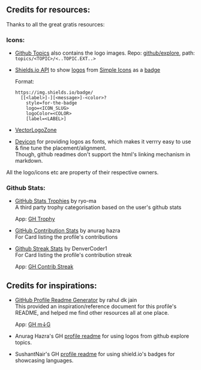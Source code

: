 <!--
Reference links definition:
 -->

<!--
Icons:
 -->

[github topics]: https://github.com/topics "Topics on Explore GitHub"
[gh:explore topics]: https://github.com/github/explore/blob/main/topics/ " Community-curated topic and collection pages on GitHub"

[shields.io api]: https://shields.io/badges "Logos via SimpleIcons | Shields.io"
[shields-logos]: https://shields.io/docs/logos "Logos via SimpleIcons | Shields.io"
[shields-static-badge]: https://shields.io/docs/static-badges "Static Badges | Shields.io"
[simpleicons]: https://simpleicons.org/ "Simple Icons"
[gh:simple-icons]: https://github.com/simple-icons/simple-icons/ "Simple Icons | GH Repo"

[vectorlogozone]: https://www.vectorlogo.zone/about "Gorgeous SVG logos, perfect for your README or credits page - Vector Logo Zone"
[devicon]: https://devicon.dev/ "DEVICON | All programming languages and development tools related icons font"
[gh:devicon]: https://github.com/devicons/devicon/ "Devicon | GH Repo"


<!--
GitHub Profile Stats Related Stuff:
 -->

[stat-trophy-app]: https://github-profile-trophy.vercel.app "GH Profile Trophy | WApp"
[gh:stat-trophy]: https://github.com/ryo-ma/github-profile-trophy/ "Github Stat Trophies | Repo"

[_]: https://github-readme-stats.vercel.app/ "GH Readme Stats | HTTP 308 - Permanent Redirect"
[gh:contrib-stats]: https://github.com/anuraghazra/github-readme-stats/ "GitHub Readme Stats | Repo"

[streak-stats-app]: https://github-readme-streak-stats.herokuapp.com/demo/ "GH Readme Streak Stats Demo | WApp"
[_]: https://git.io/streak-stats "Contrib Streak Shortlink | HTTP 301 - Moved Permanently"
[gh:streak-stats]: https://github.com/DenverCoder1/github-readme-streak-stats/ "Contribution Streak | Repo"



## Credits for resources:

Thanks to all the great gratis resources:


### Icons:

* [Github Topics] also contains the logo images.
  Repo: [github/explore][gh:explore topics], path: `topics/<TOPIC>/<..TOPIC.EXT..>`

* [Shields.io API] to show [logos][shields-logos] from [Simple Icons][simpleicons] as a [badge][shields-static-badge]

  Format:

  ```link
  https://img.shields.io/badge/
    [[<label>]-][<message>]-<color>?
      style=for-the-badge
      logo=<ICON_SLUG>
      logoColor=<COLOR>
      [label=<LABEL>]
  ```

* [VectorLogoZone]
* [Devicon] for providing logos as fonts, which makes it verrry easy to use & fine tune the placement/alignment. \
  Though, github readmes don't support the html's linking mechanism in markdown.

All the logo/icons etc are property of their respective owners.


### Github Stats:

* [GitHub Stats Trophies][gh:stat-trophy] by ryo-ma \
  A third party trophy categorisation based on the user's github stats

  App: [GH Trophy][stat-trophy-app]


* [GitHub Contribution Stats][gh:contrib-stats] by anurag hazra \
  For Card listing the profile's contributions

* [Github Streak Stats][gh:streak-stats] by DenverCoder1 \
  For Card listing the profile's contribution streak

  App: [GH Contrib Streak][streak-stats-app]



## Credits for inspirations:

<!--
Inspirations:
 -->

[rm-md_gen-app]: https://rahuldkjain.github.io/gh-profile-readme-generator "GH Profile Readme Generator | WApp"
[gh:rm-md_gen]: https://github.com/rahuldkjain/github-profile-readme-generator/ "Github Profile Readme Generator | Repo"

[gh:anuraghazra rm.md]: https://github.com/anuraghazra/anuraghazra/blob/b7b2dd1b2a/README.md?plain=1#L17 "Language logos from GitHub topics"
[gh:sushantnair rm.md]: https://github.com/sushantnair/sushantnair/blob/3a2c35912d/README.md?plain=1#L32 "Language logos from shields.io badges"


* [GitHub Profile Readme Generator][gh:rm-md_gen] by rahul dk jain \
  This provided an inspiration/reference document for this profile's README, and
  helped me find other resources all at one place.

  App: [GH m↓G][rm-md_gen-app]

* Anurag Hazra's GH [profile readme][gh:anuraghazra rm.md] for using logos from github explore topics.

* SushantNair's GH [profile readme][gh:sushantnair rm.md] for using shield.io's badges for showcasing languages.

